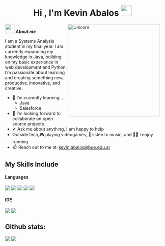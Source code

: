 <h1 align="center"><b>Hi , I'm Kevin Abalos </b><img src="https://media.giphy.com/media/hvRJCLFzcasrR4ia7z/giphy.gif" width="35"></h1>
<img align="right" width=300px alt="Unicorn" src="https://c.tenor.com/GN73MKBawZYAAAAi/busy-cute.gif" />


<img src="https://media.giphy.com/media/ObNTw8Uzwy6KQ/giphy.gif" width="30px">&nbsp;***About me***

I am a Systems Analysis student in my final year. I am currently expanding my knowledge in Java, building on my basic experience in web development and Python. I’m passionate about learning and creating something new, productive, innovative, and creative.
- 🌱 I’m currently learning ...
  - Java
  - Salesforce
- 👯 I’m looking forward to collaborate on open source projects.
- ✔ Ask me about anything, I am happy to help<br>
- Outside tech,🎮 playing videogames, 🎵 listen to music, and 🏃‍♂️ I enjoy running
- 📫 Reach out to me at: <a href="bhargavi.kurukunda@students.iiit.ac.in">kevin.abalos@bue.edu.ar</a>

## My Skills Include

<h4> Languages </h4>
<span> 
  <img src="https://img.shields.io/badge/HTML5-E34F26?style=for-the-badge&logo=html5&logoColor=white">
  <img src="https://img.shields.io/badge/CSS3-1572B6?style=for-the-badge&logo=css3&logoColor=white">
  <img src="https://img.shields.io/badge/JavaScript-F7DF1E?style=for-the-badge&logo=javascript&logoColor=black">
  <img src="https://img.shields.io/badge/python-3670A0?style=for-the-badge&logo=python&logoColor=ffdd54">
  <img src="https://img.shields.io/badge/Java-ED8B00?style=for-the-badge&logo=java&logoColor=white">
  

<h4> IDE </h4>
<span>
<img src="https://img.shields.io/badge/Visual_Studio_Code-0078D4?style=for-the-badge&logo=visual%20studio%20code&logoColor=white">
<img src="https://img.shields.io/badge/NetBeansIDE-1B6AC6.svg?style=for-the-badge&logo=apache-netbeans-ide&logoColor=white">

</span>

<h2>Github stats:</h2> 

[![](https://github-readme-stats.vercel.app/api?username=kevinabalos&show_icons=true&theme=tokyonight&hide_border=true&locale=en)](https://github.com/kevinabalos)
[![](https://github-readme-streak-stats.herokuapp.com/?user=kevinabalos&theme=material-palenight)](https://github.com/kevinabalos)
</div>
